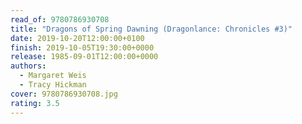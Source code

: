 ```yaml
---
read_of: 9780786930708
title: "Dragons of Spring Dawning (Dragonlance: Chronicles #3)"
date: 2019-10-20T12:00:00+0100
finish: 2019-10-05T19:30:00+0000
release: 1985-09-01T12:00:00+0000
authors:
  - Margaret Weis
  - Tracy Hickman
cover: 9780786930708.jpg
rating: 3.5
---
```

